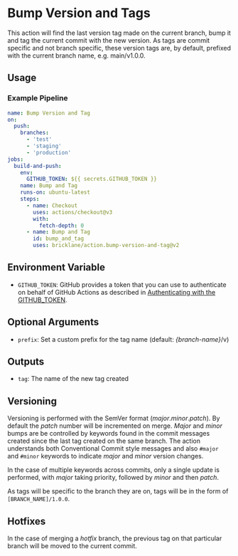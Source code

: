 # Bump Version and Tags

This action will find the last version tag made on the current branch, bump it and tag the current commit with the new version. As tags are commit specific and not branch specific, these version tags are, by default, prefixed with the current branch name, e.g. main/v1.0.0.

## Usage

### Example Pipeline

```yaml
name: Bump Version and Tag
on:
  push:
    branches:
      - 'test'
      - 'staging'
      - 'production'
jobs:
  build-and-push:
    env:
      GITHUB_TOKEN: ${{ secrets.GITHUB_TOKEN }}
    name: Bump and Tag
    runs-on: ubuntu-latest
    steps:
      - name: Checkout
        uses: actions/checkout@v3
        with:
          fetch-depth: 0
      - name: Bump and Tag
        id: bump_and_tag
        uses: bricklane/action.bump-version-and-tag@v2
```

## Environment Variable

- `GITHUB_TOKEN`: GitHub provides a token that you can use to authenticate on behalf of GitHub Actions as described in [Authenticating with the GITHUB_TOKEN](https://help.github.com/en/actions/automating-your-workflow-with-github-actions/creating-and-using-encrypted-secrets).

## Optional Arguments

- `prefix`: Set a custom prefix for the tag name (default: _{branch-name}_/v)

## Outputs

- `tag`: The name of the new tag created

## Versioning

Versioning is performed with the SemVer format (_major_._minor_._patch_). By default the _patch_ number will be incremented on merge. _Major_ and _minor_ bumps are be controlled by  keywords found in the commit messages created since the last tag created on the same branch. The action understands both Conventional Commit style messages and also `#major` and `#minor` keywords to indicate _major_ and _minor_ version changes.

In the case of multiple keywords across commits, only a single update is performed, with _major_ taking priority, followed by _minor_ and then _patch_.

As tags will be specific to the branch they are on, tags will be in the form of `[BRANCH_NAME]/1.0.0`.

## Hotfixes

In the case of merging a _hotfix_ branch, the previous tag on that particular branch will be moved to the current commit.
